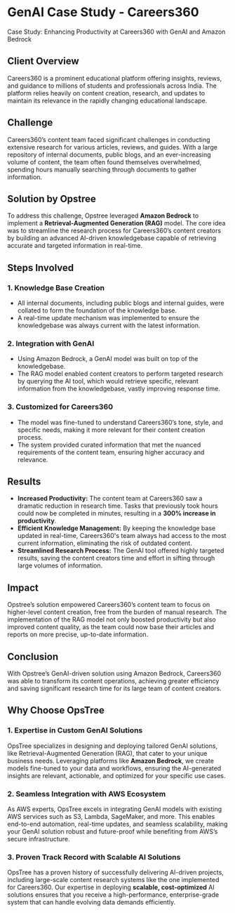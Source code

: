 # GenAI Case Study - Careers360

Case Study: Enhancing Productivity at Careers360 with GenAI and Amazon Bedrock

## Client Overview

Careers360 is a prominent educational platform offering insights, reviews, and guidance to millions of students and professionals across India. The platform relies heavily on content creation, research, and updates to maintain its relevance in the rapidly changing educational landscape.

## Challenge

Careers360’s content team faced significant challenges in conducting extensive research for various articles, reviews, and guides. With a large repository of internal documents, public blogs, and an ever-increasing volume of content, the team often found themselves overwhelmed, spending hours manually searching through documents to gather information.

## Solution by Opstree

To address this challenge, Opstree leveraged **Amazon Bedrock** to implement a **Retrieval-Augmented Generation (RAG)** model. The core idea was to streamline the research process for Careers360’s content creators by building an advanced AI-driven knowledgebase capable of retrieving accurate and targeted information in real-time.

## Steps Involved

### 1. Knowledge Base Creation

- All internal documents, including public blogs and internal guides, were collated to form the foundation of the knowledge base.
- A real-time update mechanism was implemented to ensure the knowledgebase was always current with the latest information.

### 2. Integration with GenAI

- Using Amazon Bedrock, a GenAI model was built on top of the knowledgebase.
- The RAG model enabled content creators to perform targeted research by querying the AI tool, which would retrieve specific, relevant information from the knowledgebase, vastly improving response time.

### 3. Customized for Careers360

- The model was fine-tuned to understand Careers360’s tone, style, and specific needs, making it more relevant for their content creation process.
- The system provided curated information that met the nuanced requirements of the content team, ensuring higher accuracy and relevance.

## Results

- **Increased Productivity:** The content team at Careers360 saw a dramatic reduction in research time. Tasks that previously took hours could now be completed in minutes, resulting in a **300% increase in productivity**.
- **Efficient Knowledge Management:** By keeping the knowledge base updated in real-time, Careers360's team always had access to the most current information, eliminating the risk of outdated content.
- **Streamlined Research Process:** The GenAI tool offered highly targeted results, saving the content creators time and effort in sifting through large volumes of information.

## Impact

Opstree’s solution empowered Careers360’s content team to focus on higher-level content creation, free from the burden of manual research. The implementation of the RAG model not only boosted productivity but also improved content quality, as the team could now base their articles and reports on more precise, up-to-date information.

## Conclusion

With Opstree’s GenAI-driven solution using Amazon Bedrock, Careers360 was able to transform its content operations, achieving greater efficiency and saving significant research time for its large team of content creators.

## Why Choose OpsTree

### 1. Expertise in Custom GenAI Solutions

OpsTree specializes in designing and deploying tailored GenAI solutions, like Retrieval-Augmented Generation (RAG), that cater to your unique business needs. Leveraging platforms like **Amazon Bedrock**, we create models fine-tuned to your data and workflows, ensuring the AI-generated insights are relevant, actionable, and optimized for your specific use cases.

### 2. Seamless Integration with AWS Ecosystem

As AWS experts, OpsTree excels in integrating GenAI models with existing AWS services such as S3, Lambda, SageMaker, and more. This enables end-to-end automation, real-time updates, and seamless scalability, making your GenAI solution robust and future-proof while benefiting from AWS’s secure infrastructure.

### 3. Proven Track Record with Scalable AI Solutions

OpsTree has a proven history of successfully delivering AI-driven projects, including large-scale content research systems like the one implemented for Careers360. Our expertise in deploying **scalable, cost-optimized** AI solutions ensures that you receive a high-performance, enterprise-grade system that can handle evolving data demands efficiently.
